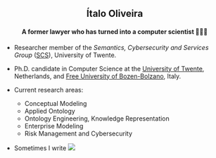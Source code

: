 <h2 align="center">Ítalo Oliveira</h2>
<h4 align="center">A former lawyer who has turned into a computer scientist 👨🏻‍💻</h4>

- Researcher member of the _Semantics, Cybersecurity and Services Group_ ([SCS](https://www.utwente.nl/en/eemcs/scs/)), University of Twente.

- Ph.D. candidate in Computer Science at the [University of Twente](https://people.utwente.nl/i.j.dasilvaoliveira), Netherlands, and [Free University of Bozen-Bolzano](https://www.unibz.it/en/faculties/engineering/phd-computer-science/phd-students/phd/42998-italo-jose-da-silva-oliveira), Italy.

- Current research areas:
  - Conceptual Modeling
  - Applied Ontology
  - Ontology Engineering, Knowledge Representation
  - Enterprise Modeling
  - Risk Management and Cybersecurity

- Sometimes I write [![](https://img.shields.io/badge/-NotSoShortNotes-000?&logo=wordpress)](https://notsoshortnotes.wordpress.com/)
